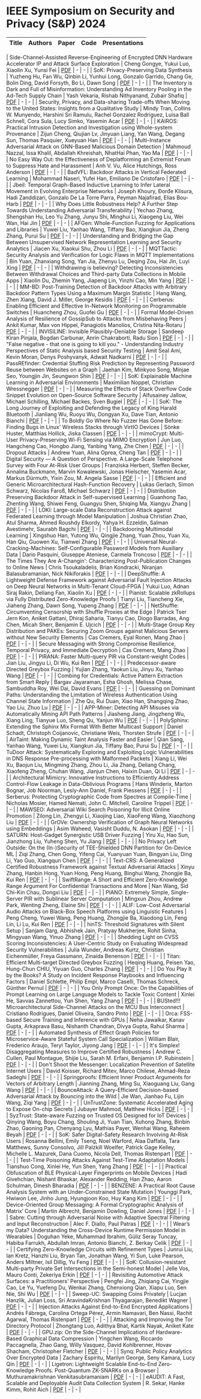 # IEEE Symposium on Security and Privacy (S&P) 2024

| Title | Authors | Paper | Code | Presentations |
| ----- | ------- | ----- | ---- | ------------- |

| Side-Channel-Assisted Reverse-Engineering of Encrypted DNN Hardware Accelerator IP and Attack Surface Exploration | Cheng Gongye, Yukui Luo, Xiaolin Xu, Yunsi Fei | [PDF](https://www.computer.org/csdl/proceedings-article/sp/2024/313000a001/1RjE9FWOWsw) | - | - |
| SoK: Privacy-Preserving Data Synthesis | Yuzheng Hu, Fan Wu, Qinbin Li, Yunhui Long, Gonzalo Garrido, Chang Ge, Bolin Ding, David Forsyth, Bo Li, Dawn Song | [PDF](https://www.computer.org/csdl/proceedings-article/sp/2024/313000a002/1RjE9GWpTGw) | - | - |
| The Inventory is Dark and Full of Misinformation: Understanding Ad Inventory Pooling in the Ad-Tech Supply Chain | Yash Vekaria, Rishab Nithyanand, Zubair Shafiq | [PDF](https://www.computer.org/csdl/proceedings-article/sp/2024/313000a003/1RjE9IqnVPq) | - | - |
| Security, Privacy, and Data-sharing Trade-offs When Moving to the United States: Insights from a Qualitative Study | Mindy Tran, Collins W. Munyendo, Harshini Sri Ramulu, Rachel Gonzalez Rodriguez, Luisa Ball Schnell, Cora Sula, Lucy Simko, Yasemin Acar | [PDF](https://www.computer.org/csdl/proceedings-article/sp/2024/313000a004/1RjE9JsOSm4) | - | - |
| KAIROS: Practical Intrusion Detection and Investigation using Whole-system Provenance | Zijun Cheng, Qiujian Lv, Jinyuan Liang, Yan Wang, Degang Sun, Thomas Pasquier, Xueyuan Han | [PDF](https://www.computer.org/csdl/proceedings-article/sp/2024/313000a005/1RjE9KhD4DC) | - | - |
| Multi-Instance Adversarial Attack on GNN-Based Malicious Domain Detection | Mahmoud Nazzal, Issa Khalil, Abdallah Khreishah, NhatHai Phan, Yao Ma | [PDF](https://www.computer.org/csdl/proceedings-article/sp/2024/313000a006/1RjE9LaYR0c) | - | - |
| No Easy Way Out: the Effectiveness of Deplatforming an Extremist Forum to Suppress Hate and Harassment | Anh V. Vu, Alice Hutchings, Ross Anderson | [PDF](https://www.computer.org/csdl/proceedings-article/sp/2024/313000a007/1RjE9LYWfTy) | - | - |
| BadVFL: Backdoor Attacks in Vertical Federated Learning | Mohammad Naseri, Yufei Han, Emiliano De Cristofaro | [PDF](https://www.computer.org/csdl/proceedings-article/sp/2024/313000a008/1RjE9MQ1fdC) | - | - |
| Jbeil: Temporal Graph-Based Inductive Learning to Infer Lateral Movement in Evolving Enterprise Networks | Joseph Khoury, Đorđe Klisura, Hadi Zanddizari, Gonzalo De La Torre Parra, Peyman Najafirad, Elias Bou-Harb | [PDF](https://www.computer.org/csdl/proceedings-article/sp/2024/313000a009/1RjE9NF72De) | - | - |
| Why Does Little Robustness Help? A Further Step Towards Understanding Adversarial Transferability | Yechao Zhang, Shengshan Hu, Leo Yu Zhang, Junyu Shi, Minghui Li, Xiaogeng Liu, Wei Wan, Hai Jin | [PDF](https://www.computer.org/csdl/proceedings-article/sp/2024/313000a010/1RjE9Osvfgs) | - | - |
| AFGen: Whole-Function Fuzzing for Applications and Libraries | Yuwei Liu, Yanhao Wang, Tiffany Bao, Xiangkun Jia, Zheng Zhang, Purui Su | [PDF](https://www.computer.org/csdl/proceedings-article/sp/2024/313000a011/1RjE9PjiDss) | - | - |
| Understanding and Bridging the Gap Between Unsupervised Network Representation Learning and Security Analytics | Jiacen Xu, Xiaokui Shu, Zhou Li | [PDF](https://www.computer.org/csdl/proceedings-article/sp/2024/313000a012/1RjE9Q5gQrm) | - | - |
| MQTTactic: Security Analysis and Verification for Logic Flaws in MQTT Implementations | Bin Yuan, Zhanxiang Song, Yan Jia, Zhenyu Lu, Deqing Zou, Hai Jin, Luyi Xing | [PDF](https://www.computer.org/csdl/proceedings-article/sp/2024/313000a013/1RjE9QUVQ76) | - | - |
| Withdrawing is believing? Detecting Inconsistencies Between Withdrawal Choices and Third-party Data Collections in Mobile Apps | Xiaolin Du, Zhemin Yang, Jiapeng Lin, Yinzhi Cao, Min Yang | [PDF](https://www.computer.org/csdl/proceedings-article/sp/2024/313000a014/1RjE9RMRCPm) | - | - |
| MM-BD: Post-Training Detection of Backdoor Attacks with Arbitrary Backdoor Pattern Types Using a Maximum Margin Statistic | Hang Wang, Zhen Xiang, David J. Miller, George Kesidis | [PDF](https://www.computer.org/csdl/proceedings-article/sp/2024/313000a015/1RjE9SU7Kz6) | - | - |
| Cerberus: Enabling Efficient and Effective In-Network Monitoring on Programmable Switches | Huancheng Zhou, Guofei Gu | [PDF](https://www.computer.org/csdl/proceedings-article/sp/2024/313000a016/1RjE9TO2JbO) | - | - |
| Formal Model-Driven Analysis of Resilience of GossipSub to Attacks from Misbehaving Peers | Ankit Kumar, Max von Hippel, Panagiotis Manolios, Cristina Nita-Rotaru | [PDF](https://www.computer.org/csdl/proceedings-article/sp/2024/313000a017/1RjE9Uyjlok) | - | - |
| INVISILINE: Invisible Plausibly-Deniable Storage | Sandeep Kiran Pinjala, Bogdan Carbunar, Anrin Chakraborti, Radu Sion | [PDF](https://www.computer.org/csdl/proceedings-article/sp/2024/313000a018/1RjE9Voxxkc) | - | - |
| "False negative - that one is going to kill you." - Understanding Industry Perspectives of Static Analysis based Security Testing | Amit Seal Ami, Kevin Moran, Denys Poshyvanyk, Adwait Nadkarni | [PDF](https://www.computer.org/csdl/proceedings-article/sp/2024/313000a019/1RjE9Wb4Wze) | - | - |
| PassREfinder: Credential Stuffing Risk Prediction by Representing Password Reuse between Websites on a Graph | Jaehan Kim, Minkyoo Song, Minjae Seo, Youngjin Jin, Seungwon Shin | [PDF](https://www.computer.org/csdl/proceedings-article/sp/2024/313000a020/1RjE9X1AJDa) | - | - |
| SoK: Explainable Machine Learning in Adversarial Environments | Maximilian Noppel, Christian Wressnegger | [PDF](https://www.computer.org/csdl/proceedings-article/sp/2024/313000a021/1RjE9XVNjnW) | - | - |
| Measuring the Effects of Stack Overflow Code Snippet Evolution on Open-Source Software Security | Alfusainey Jallow, Michael Schilling, Michael Backes, Sven Bugiel | [PDF](https://www.computer.org/csdl/proceedings-article/sp/2024/313000a022/1RjE9YN9TQ4) | - | - |
| SoK: The Long Journey of Exploiting and Defending the Legacy of King Harald Bluetooth | Jianliang Wu, Ruoyu Wu, Dongyan Xu, Dave Tian, Antonio Bianchi | [PDF](https://www.computer.org/csdl/proceedings-article/sp/2024/313000a023/1RjE9ZLkRpK) | - | - |
| To Boldly Go Where No Fuzzer Has Gone Before: Finding Bugs in Linux' Wireless Stacks through VirtIO Devices | Sönke Huster, Matthias Hollick, Jiska Classen | [PDF](https://www.computer.org/csdl/proceedings-article/sp/2024/313000a024/1RjEa0y9RMQ) | - | - |
| mimoCrypt: Multi-User Privacy-Preserving Wi-Fi Sensing via MIMO Encryption | Jun Luo, Hangcheng Cao, Hongbo Jiang, Yanbing Yang, Zhe Chen | [PDF](https://www.computer.org/csdl/proceedings-article/sp/2024/313000a025/1RjEa1xbCKI) | - | - |
| Dropout Attacks | Andrew Yuan, Alina Oprea, Cheng Tan | [PDF](https://www.computer.org/csdl/proceedings-article/sp/2024/313000a026/1RjEa2qP0fm) | - | - |
| Digital Security — A Question of Perspective. A Large-Scale Telephone Survey with Four At-Risk User Groups | Franziska Herbert, Steffen Becker, Annalina Buckmann, Marvin Kowalewski, Jonas Hielscher, Yasemin Acar, Markus Dürmuth, Yixin Zou, M. Angela Sasse | [PDF](https://www.computer.org/csdl/proceedings-article/sp/2024/313000a027/1RjEa3cNdeg) | - | - |
| Efficient and Generic Microarchitectural Hash-Function Recovery | Lukas Gerlach, Simon Schwarz, Nicolas Faroß, Michael Schwarz | [PDF](https://www.computer.org/csdl/proceedings-article/sp/2024/313000a028/1RjEa4ilKbC) | - | - |
| Distribution Preserving Backdoor Attack in Self-supervised Learning | Guanhong Tao, Zhenting Wang, Shiwei Feng, Guangyu Shen, Shiqing Ma, Xiangyu Zhang | [PDF](https://www.computer.org/csdl/proceedings-article/sp/2024/313000a029/1RjEa5rjsHK) | - | - |
| LOKI: Large-scale Data Reconstruction Attack against Federated Learning through Model Manipulation | Joshua Christian Zhao, Atul Sharma, Ahmed Roushdy Elkordy, Yahya H. Ezzeldin, Salman Avestimehr, Saurabh Bagchi | [PDF](https://www.computer.org/csdl/proceedings-article/sp/2024/313000a030/1RjEa6sC0I8) | - | - |
| Backdooring Multimodal Learning | Xingshuo Han, Yutong Wu, Qingjie Zhang, Yuan Zhou, Yuan Xu, Han Qiu, Guowen Xu, Tianwei Zhang | [PDF](https://www.computer.org/csdl/proceedings-article/sp/2024/313000a031/1RjEa7rmaxW) | - | - |
| Universal Neural-Cracking-Machines: Self-Configurable Password Models from Auxiliary Data | Dario Pasquini, Giuseppe Ateniese, Carmela Troncoso | [PDF](https://www.computer.org/csdl/proceedings-article/sp/2024/313000a032/1RjEa8mYJX2) | - | - |
| The Times They Are A-Changin': Characterizing Post-Publication Changes to Online News | Chris Tsoukaladelis, Brian Kondracki, Niranjan Balasubramanian, Nick Nikiforakis | [PDF](https://www.computer.org/csdl/proceedings-article/sp/2024/313000a033/1RjEa98nKFO) | - | - |
| DeepShuffle: A Lightweight Defense Framework against Adversarial Fault Injection Attacks on Deep Neural Networks in Multi-Tenant Cloud-FPGA | Yukui Luo, Adnan Siraj Rakin, Deliang Fan, Xiaolin Xu | [PDF](https://www.computer.org/csdl/proceedings-article/sp/2024/313000a034/1RjEa9WUlPi) | - | - |
| Pianist: Scalable zkRollups via Fully Distributed Zero-Knowledge Proofs | Tianyi Liu, Tiancheng Xie, Jiaheng Zhang, Dawn Song, Yupeng Zhang | [PDF](https://www.computer.org/csdl/proceedings-article/sp/2024/313000a035/1RjEaaM09eU) | - | - |
| NetShuffle: Circumventing Censorship with Shuffle Proxies at the Edge | Patrick Tser Jern Kon, Aniket Gattani, Dhiraj Saharia, Tianyu Cao, Diogo Barradas, Ang Chen, Micah Sherr, Benjamin E. Ujcich | [PDF](https://www.computer.org/csdl/proceedings-article/sp/2024/313000a036/1RjEabCelaM) | - | - |
| Multi-Stage Group Key Distribution and PAKEs: Securing Zoom Groups against Malicious Servers without New Security Elements | Cas Cremers, Eyal Ronen, Mang Zhao | [PDF](https://www.computer.org/csdl/proceedings-article/sp/2024/313000a037/1RjEacpCxO0) | - | - |
| Secure Messaging with Strong Compromise Resilience, Temporal Privacy, and Immediate Decryption | Cas Cremers, Mang Zhao | [PDF](https://www.computer.org/csdl/proceedings-article/sp/2024/313000a038/1RjEadbAKMU) | - | - |
| PIRANA: Faster Multi-query PIR via Constant-weight Codes | Jian Liu, Jingyu Li, Di Wu, Kui Ren | [PDF](https://www.computer.org/csdl/proceedings-article/sp/2024/313000a039/1RjEae1OWIM) | - | - |
| Predecessor-aware Directed Greybox Fuzzing | Yujian Zhang, Yaokun Liu, Jinyu Xu, Yanhao Wang | [PDF](https://www.computer.org/csdl/proceedings-article/sp/2024/313000a040/1RjEaeMELbq) | - | - |
| Combing for Credentials: Active Pattern Extraction from Smart Reply | Bargav Jayaraman, Esha Ghosh, Melissa Chase, Sambuddha Roy, Wei Dai, David Evans | [PDF](https://www.computer.org/csdl/proceedings-article/sp/2024/313000a041/1RjEafGRkWc) | - | - |
| Guessing on Dominant Paths: Understanding the Limitation of Wireless Authentication Using Channel State Information | Zhe Qu, Rui Duan, Xiao Han, Shangqing Zhao, Yao Liu, Zhuo Lu | [PDF](https://www.computer.org/csdl/proceedings-article/sp/2024/313000a042/1RjEagFjTDW) | - | - |
| APP-Miner: Detecting API Misuses via Automatically Mining API Path Patterns | Jiasheng Jiang, Jingzheng Wu, Xiang Ling, Tianyue Luo, Sheng Qu, Yanjun Wu | [PDF](https://www.computer.org/csdl/proceedings-article/sp/2024/313000a043/1RjEahCVEXu) | - | - |
| PolySphinx: Extending the Sphinx Mix Format With Better Multicast Support | Daniel Schadt, Christoph Coijanovic, Christiane Weis, Thorsten Strufe | [PDF](https://www.computer.org/csdl/proceedings-article/sp/2024/313000a044/1RjEaiu0Ehy) | - | - |
| AirTaint: Making Dynamic Taint Analysis Faster and Easier | Qian Sang, Yanhao Wang, Yuwei Liu, Xiangkun Jia, Tiffany Bao, Purui Su | [PDF](https://www.computer.org/csdl/proceedings-article/sp/2024/313000a045/1RjEajj6rHa) | - | - |
| TuDoor Attack: Systematically Exploring and Exploiting Logic Vulnerabilities in DNS Response Pre-processing with Malformed Packets | Xiang Li, Wei Xu, Baojun Liu, Mingming Zhang, Zhou Li, Jia Zhang, Deliang Chang, Xiaofeng Zheng, Chuhan Wang, Jianjun Chen, Haixin Duan, Qi Li | [PDF](https://www.computer.org/csdl/proceedings-article/sp/2024/313000a046/1RjEak6uEko) | - | - |
| Architectural Mimicry: Innovative Instructions to Efficiently Address Control-Flow Leakage in Data-Oblivious Programs | Hans Winderix, Marton Bognar, Job Noorman, Lesly-Ann Daniel, Frank Piessens | [PDF](https://www.computer.org/csdl/proceedings-article/sp/2024/313000a047/1RjEal0He5a) | - | - |
| Serberus: Protecting Cryptographic Code from Spectres at Compile-Time | Nicholas Mosier, Hamed Nemati, John C. Mitchell, Caroline Trippel | [PDF](https://www.computer.org/csdl/proceedings-article/sp/2024/313000a048/1RjEalQDOSY) | - | - |
| MAWSEO: Adversarial Wiki Search Poisoning for Illicit Online Promotion | Zilong Lin, Zhengyi Li, Xiaojing Liao, XiaoFeng Wang, Xiaozhong Liu | [PDF](https://www.computer.org/csdl/proceedings-article/sp/2024/313000a049/1RjEamPnYIM) | - | - |
| GrOVe: Ownership Verification of Graph Neural Networks using Embeddings | Asim Waheed, Vasisht Duddu, N. Asokan | [PDF](https://www.computer.org/csdl/proceedings-article/sp/2024/313000a050/1RjEaorRYLC) | - | - |
| SATURN: Host-Gadget Synergistic USB Driver Fuzzing | Yiru Xu, Hao Sun, Jianzhong Liu, Yuheng Shen, Yu Jiang | [PDF](https://www.computer.org/csdl/proceedings-article/sp/2024/313000a051/1RjEaqzRsfC) | - | - |
| No Privacy Left Outside: On the (In-)Security of TEE-Shielded DNN Partition for On-Device ML | Ziqi Zhang, Chen Gong, Yifeng Cai, Yuanyuan Yuan, Bingyan Liu, Ding Li, Yao Guo, Xiangqun Chen | [PDF](https://www.computer.org/csdl/proceedings-article/sp/2024/313000a052/1RjEarlPFew) | - | - |
| Text-CRS: A Generalized Certified Robustness Framework against Textual Adversarial Attacks | Xinyu Zhang, Hanbin Hong, Yuan Hong, Peng Huang, Binghui Wang, Zhongjie Ba, Kui Ren | [PDF](https://www.computer.org/csdl/proceedings-article/sp/2024/313000a053/1RjEas5x5aU) | - | - |
| SwiftRange: A Short and Efficient Zero-Knowledge Range Argument For Confidential Transactions and More | Nan Wang, Sid Chi-Kin Chau, Dongxi Liu | [PDF](https://www.computer.org/csdl/proceedings-article/sp/2024/313000a054/1RjEatoqLfi) | - | - |
| PIANO: Extremely Simple, Single-Server PIR with Sublinear Server Computation | Mingxun Zhou, Andrew Park, Wenting Zheng, Elaine Shi | [PDF](https://www.computer.org/csdl/proceedings-article/sp/2024/313000a055/1RjEaufvKzm) | - | - |
| ALIF: Low-Cost Adversarial Audio Attacks on Black-Box Speech Platforms using Linguistic Features | Peng Cheng, Yuwei Wang, Peng Huang, Zhongjie Ba, Xiaodong Lin, Feng Lin, Li Lu, Kui Ren | [PDF](https://www.computer.org/csdl/proceedings-article/sp/2024/313000a056/1RjEav0Daa4) | - | - |
| hinTS: Threshold Signatures with Silent Setup | Sanjam Garg, Abhishek Jain, Pratyay Mukherjee, Rohit Sinha, Mingyuan Wang, Yinuo Zhang | [PDF](https://www.computer.org/csdl/proceedings-article/sp/2024/313000a057/1RjEavMBn8Y) | - | - |
| Shedding Light on CVSS Scoring Inconsistencies: A User-Centric Study on Evaluating Widespread Security Vulnerabilities | Julia Wunder, Andreas Kurtz, Christian Eichenmüller, Freya Gassmann, Zinaida Benenson | [PDF](https://www.computer.org/csdl/proceedings-article/sp/2024/313000a058/1RjEawCxXWM) | - | - |
| Titan: Efficient Multi-target Directed Greybox Fuzzing | Heqing Huang, Peisen Yao, Hung-Chun CHIU, Yiyuan Guo, Charles Zhang | [PDF](https://www.computer.org/csdl/proceedings-article/sp/2024/313000a059/1RjEaxqvmQ8) | - | - |
| Do You Play It by the Books? A Study on Incident Response Playbooks and Influencing Factors | Daniel Schlette, Philip Empl, Marco Caselli, Thomas Schreck, Günther Pernul | [PDF](https://www.computer.org/csdl/proceedings-article/sp/2024/313000a060/1RjEay8MN8c) | - | - |
| You Only Prompt Once: On the Capabilities of Prompt Learning on Large Language Models to Tackle Toxic Content | Xinlei He, Savvas Zannettou, Yun Shen, Yang Zhang | [PDF](https://www.computer.org/csdl/proceedings-article/sp/2024/313000a061/1RjEayUL076) | - | - |
| BUSted!!! Microarchitectural Side-Channel Attacks on the MCU Bus Interconnect | Cristiano Rodrigues, Daniel Oliveira, Sandro Pinto | [PDF](https://www.computer.org/csdl/proceedings-article/sp/2024/313000a062/1RjEazNfZ5u) | - | - |
| Orca: FSS-based Secure Training and Inference with GPUs | Neha Jawalkar, Kanav Gupta, Arkaprava Basu, Nishanth Chandran, Divya Gupta, Rahul Sharma | [PDF](https://www.computer.org/csdl/proceedings-article/sp/2024/313000a063/1RjEaAAmAAE) | - | - |
| Automated Synthesis of Effect Graph Policies for Microservice-Aware Stateful System Call Specialization | William Blair, Frederico Araujo, Teryl Taylor, Jiyong Jang | [PDF](https://www.computer.org/csdl/proceedings-article/sp/2024/313000a064/1RjEaBpaMSc) | - | - |
| It's Simplex! Disaggregating Measures to Improve Certified Robustness | Andrew C. Cullen, Paul Montague, Shijie Liu, Sarah M. Erfani, Benjamin I.P. Rubinstein | [PDF](https://www.computer.org/csdl/proceedings-article/sp/2024/313000a065/1RjEaC7sdag) | - | - |
| Don't Shoot the Messenger: Localization Prevention of Satellite Internet Users | David Koisser, Richard Mitev, Marco Chilese, Ahmad-Reza Sadeghi | [PDF](https://www.computer.org/csdl/proceedings-article/sp/2024/313000a066/1RjEaCUhdxm) | - | - |
| Springproofs: Efficient Inner Product Arguments for Vectors of Arbitrary Length | Jianning Zhang, Ming Su, Xiaoguang Liu, Gang Wang | [PDF](https://www.computer.org/csdl/proceedings-article/sp/2024/313000a067/1RjEaDExPJS) | - | - |
| BounceAttack: A Query-Efficient Decision-based Adversarial Attack by Bouncing into the Wild | Jie Wan, Jianhao Fu, Lijin Wang, Ziqi Yang | [PDF](https://www.computer.org/csdl/proceedings-article/sp/2024/313000a068/1RjEaEvldVS) | - | - |
| UnTrustZone: Systematic Accelerated Aging to Expose On-chip Secrets | Jubayer Mahmod, Matthew Hicks | [PDF](https://www.computer.org/csdl/proceedings-article/sp/2024/313000a069/1RjEaFjRP5m) | - | - |
| SyzTrust: State-aware Fuzzing on Trusted OS Designed for IoT Devices | Qinying Wang, Boyu Chang, Shouling Ji, Yuan Tian, Xuhong Zhang, Binbin Zhao, Gaoning Pan, Chenyang Lyu, Mathias Payer, Wenhai Wang, Raheem Beyah | [PDF](https://www.computer.org/csdl/proceedings-article/sp/2024/313000a070/1RjEaG9OpTa) | - | - |
| SoK: Safer Digital-Safety Research Involving At-Risk Users | Rosanna Bellini, Emily Tseng, Noel Warford, Alaa Daffalla, Tara Matthews, Sunny Consolvo, Jill Palzkill Woelfer, Patrick Gage Kelley, Michelle L. Mazurek, Dana Cuomo, Nicola Dell, Thomas Ristenpart | [PDF](https://www.computer.org/csdl/proceedings-article/sp/2024/313000a071/1RjEaH3JovS) | - | - |
| Test-Time Poisoning Attacks Against Test-Time Adaptation Models | Tianshuo Cong, Xinlei He, Yun Shen, Yang Zhang | [PDF](https://www.computer.org/csdl/proceedings-article/sp/2024/313000a072/1RjEaHVnA64) | - | - |
| Practical Obfuscation of BLE Physical-Layer Fingerprints on Mobile Devices | Hadi Givehchian, Nishant Bhaskar, Alexander Redding, Han Zhao, Aaron Schulman, Dinesh Bharadia | [PDF](https://www.computer.org/csdl/proceedings-article/sp/2024/313000a073/1RjEaJ6C5EI) | - | - |
| BENZENE: A Practical Root Cause Analysis System with an Under-Constrained State Mutation | Younggi Park, Hwiwon Lee, Jinho Jung, Hyungjoon Koo, Huy Kang Kim | [PDF](https://www.computer.org/csdl/proceedings-article/sp/2024/313000a074/1RjEaJVHT4k) | - | - |
| Device-Oriented Group Messaging: A Formal Cryptographic Analysis of Matrix’ Core | Martin Albrecht, Benjamin Dowling, Daniel Jones | [PDF](https://www.computer.org/csdl/proceedings-article/sp/2024/313000a075/1RjEaKIOuzu) | - | - |
| Sabre: Cutting through Adversarial Noise with Adaptive Spectral Filtering and Input Reconstruction | Alec F. Diallo, Paul Patras | [PDF](https://www.computer.org/csdl/proceedings-article/sp/2024/313000a076/1RjEaLx3uAU) | - | - |
| Wear’s my Data? Understanding the Cross-Device Runtime Permission Model in Wearables | Doguhan Yeke, Muhammad Ibrahim, Güliz Seray Tuncay, Habiba Farrukh, Abdullah Imran, Antonio Bianchi, Z. Berkay Celik | [PDF](https://www.computer.org/csdl/proceedings-article/sp/2024/313000a077/1RjEaMvw3iE) | - | - |
| Certifying Zero-Knowledge Circuits with Refinement Types | Junrui Liu, Ian Kretz, Hanzhi Liu, Bryan Tan, Jonathan Wang, Yi Sun, Luke Pearson, Anders Miltner, Isil Dillig, Yu Feng | [PDF](https://www.computer.org/csdl/proceedings-article/sp/2024/313000a078/1RjEaNkBQIg) | - | - |
| SoK: Collusion-resistant Multi-party Private Set Intersections in the Semi-honest Model | Jelle Vos, Mauro Conti, Zekeriya Erkin | [PDF](https://www.computer.org/csdl/proceedings-article/sp/2024/313000a079/1RjEaO9q2ZO) | - | - |
| Revisiting Automotive Attack Surfaces: a Practitioners' Perspective | Pengfei Jing, Zhiqiang Cai, Yingjie Cao, Le Yu, Yuefeng Du, Wenkai Zhang, Chenxiong Qian, Xiapu Luo, Sen Nie, Shi Wu | [PDF](https://www.computer.org/csdl/proceedings-article/sp/2024/313000a080/1RjEaOV6EQE) | - | - |
| Sweep-UC: Swapping Coins Privately | Lucjan Hanzlik, Julian Loss, Sri AravindaKrishnan Thyagarajan, Benedikt Wagner | [PDF](https://www.computer.org/csdl/proceedings-article/sp/2024/313000a081/1RjEaPOsrde) | - | - |
| Injection Attacks Against End-to-End Encrypted Applications | Andrés Fábrega, Carolina Ortega Pérez, Armin Namavari, Ben Nassi, Rachit Agarwal, Thomas Ristenpart | [PDF](https://www.computer.org/csdl/proceedings-article/sp/2024/313000a082/1RjEaQAIfkc) | - | - |
| Attacking and Improving the Tor Directory Protocol | Zhongtang Luo, Adithya Bhat, Kartik Nayak, Aniket Kate | [PDF](https://www.computer.org/csdl/proceedings-article/sp/2024/313000a083/1RjEaRA1Bq8) | - | - |
| GPU.zip: On the Side-Channel Implications of Hardware-Based Graphical Data Compression | Yingchen Wang, Riccardo Paccagnella, Zhao Gang, Willy Vasquez, David Kohlbrenner, Hovav Shacham, Christopher Fletcher | [PDF](https://www.computer.org/csdl/proceedings-article/sp/2024/313000a084/1RjEaSnpO3m) | - | - |
| Synq: Public Policy Analytics Over Encrypted Data | Zachary Espiritu, Marilyn George, Seny Kamara, Lucy Qin | [PDF](https://www.computer.org/csdl/proceedings-article/sp/2024/313000a085/1RjEaTgtZhS) | - | - |
| Ligetron: Lightweight Scalable End-to-End Zero-Knowledge  Proofs. Post-Quantum ZK-SNARKs on a Browser | Muthuramakrishnan Venkitasubramaniam | [PDF](https://www.computer.org/csdl/proceedings-article/sp/2024/313000a086/1RjEaU3iZEY) | - | - |
| eAUDIT: A Fast, Scalable and Deployable Audit Data Collection System | R. Sekar, Hanke Kimm, Rohit Aich | [PDF](https://www.computer.org/csdl/proceedings-article/sp/2024/313000a087/1RjEaUOZBvO) | - | - |
